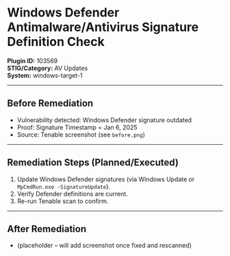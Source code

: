 # Windows Defender Antimalware/Antivirus Signature Definition Check  
**Plugin ID:** 103569  
**STIG/Category:** AV Updates  
**System:** windows-target-1  

---

## Before Remediation  
- Vulnerability detected: Windows Defender signature outdated  
- Proof: Signature Timestamp = Jan 6, 2025  
- Source: Tenable screenshot (see `before.png`)

---

## Remediation Steps (Planned/Executed)  
1. Update Windows Defender signatures (via Windows Update or `MpCmdRun.exe -SignatureUpdate`).  
2. Verify Defender definitions are current.  
3. Re-run Tenable scan to confirm.  

---

## After Remediation  
- (placeholder – will add screenshot once fixed and rescanned)  

